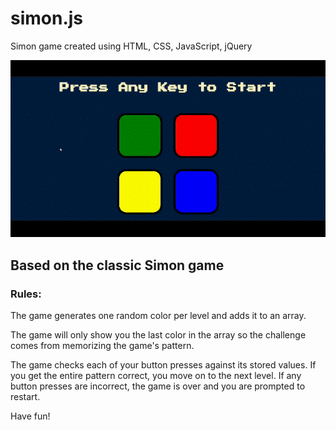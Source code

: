 # simon.js
Simon game created using HTML, CSS, JavaScript, jQuery

![simon game gif](https://github.com/SamuelAlmanza/simon.js/blob/main/zoom_0.gif "simon.js")

<h2>Based on the classic Simon game</h2>

<h3>Rules:</h3> 

The game generates one random color per level and adds it to an array. 

The game will only show you the last color in the array so the challenge comes from memorizing the game's pattern.

The game checks each of your button presses against its stored values. 
If you get the entire pattern correct, you move on to the next level. 
If any button presses are incorrect, the game is over and you are prompted to restart.

Have fun! 
